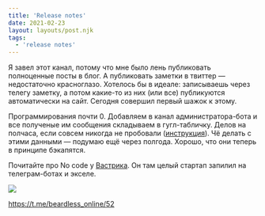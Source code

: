 ```yaml
---
title: 'Release notes'
date: 2021-02-23
layout: layouts/post.njk
tags:
  - 'release notes'
---
```


Я завел этот канал, потому что мне было лень публиковать полноценные посты в блог. А публиковать заметки в твиттер — недостаточно красноглазо. Хотелось бы в идеале: записываешь через телегу заметку, а потом какие-то из них (или все) публикуются автоматически на сайт. Сегодня совершил первый шажок к этому.

Программирования почти 0. Добавляем в канал администратора-бота и все полученые им сообщения складываем в гугл-табличку. Делов на полчаса, если совсем никогда не пробовали ([инструкция](https://medium.com/@kelion/%D0%BB%D0%B8%D1%87%D0%BD%D1%8B%D0%B9-%D1%82%D0%B5%D0%BB%D0%B5%D0%B3%D1%80%D0%B0%D0%BC-%D0%B1%D0%BE%D1%82-%D0%B7%D0%B0-30-%D0%BC%D0%B8%D0%BD%D1%83%D1%82-a8f4dc869650)). Чё делать с этими данными — подумаю ещё через полгода. Хорошо, что они теперь в принципе бэкапятся.

Почитайте про No code у [Вастрика](https://vas3k.ru/blog/nocode/). Он там целый стартап запилил на телеграм-ботах и экселе.

![](https://i.ibb.co/MR2Z9PX/image.png)

https://t.me/beardless_online/52

